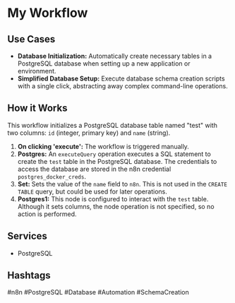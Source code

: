 # My Workflow

## Use Cases

- **Database Initialization:** Automatically create necessary tables in a PostgreSQL database when setting up a new application or environment.
- **Simplified Database Setup:** Execute database schema creation scripts with a single click, abstracting away complex command-line operations.

## How it Works

This workflow initializes a PostgreSQL database table named "test" with two columns: `id` (integer, primary key) and `name` (string).

1.  **On clicking 'execute':** The workflow is triggered manually.
2.  **Postgres:** An `executeQuery` operation executes a SQL statement to create the `test` table in the PostgreSQL database.  The credentials to access the database are stored in the n8n credential `postgres_docker_creds`.
3.  **Set:** Sets the value of the `name` field to `n8n`. This is not used in the `CREATE TABLE` query, but could be used for later operations.
4.  **Postgres1:** This node is configured to interact with the `test` table. Although it sets columns, the node operation is not specified, so no action is performed.

## Services

-   PostgreSQL

## Hashtags

#n8n #PostgreSQL #Database #Automation #SchemaCreation

